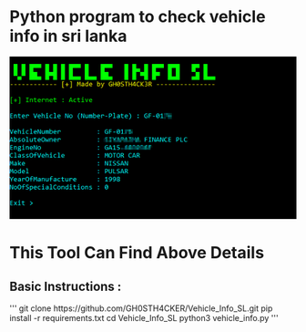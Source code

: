 # Python program to check vehicle info in sri lanka

![screenshot](https://github.com/GH0STH4CKER/Vehicle_Info_SL/blob/main/vehicle_info_ss.png?raw=true)

<h1> This Tool Can Find Above Details  </h2> 

<h2>Basic Instructions :</h2> 
'''
git clone https://github.com/GH0STH4CKER/Vehicle_Info_SL.git
pip install -r requirements.txt
cd Vehicle_Info_SL
python3 vehicle_info.py
'''
